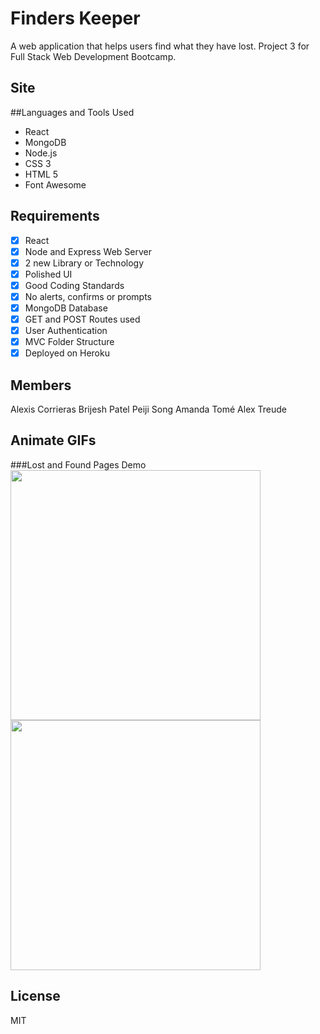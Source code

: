 # Finders Keeper
A web application that helps users find what they have lost. Project 3 for Full Stack Web Development Bootcamp.

## Site

##Languages and Tools Used
* React
* MongoDB
* Node.js
* CSS 3
* HTML 5
* Font Awesome

## Requirements
- [x] React
- [x] Node and Express Web Server
- [x] 2 new Library or Technology
- [x] Polished UI
- [x] Good Coding Standards
- [x] No alerts, confirms or prompts
- [x] MongoDB Database
- [x] GET and POST Routes used
- [x] User Authentication
- [x] MVC Folder Structure
- [x] Deployed on Heroku

## Members
Alexis Corrieras
Brijesh Patel
Peiji Song
Amanda Tomé
Alex Treude 

## Animate GIFs
###Lost and Found Pages Demo
<img src="https://i.ibb.co/P5sxdDk/lost-page.png" width="400"/> 
<img src="https://i.ibb.co/NLQ7Bjd/found-page.png" width="400"/>

## License
MIT





